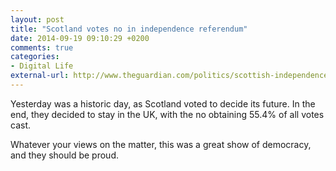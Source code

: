 ```yaml
---
layout: post
title: "Scotland votes no in independence referendum"
date: 2014-09-19 09:10:29 +0200
comments: true
categories: 
- Digital Life
external-url: http://www.theguardian.com/politics/scottish-independence-blog/live/2014/sep/19/scotland-votes-no-in-independence-referendum-live-coverage
---
```


Yesterday was a historic day, as Scotland voted to decide its future. In the end, they decided to stay in the UK, with the no obtaining 55.4% of all votes cast.

Whatever your views on the matter, this was a great show of democracy, and they should be proud.